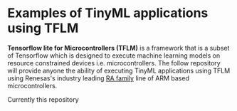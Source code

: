 # Examples of TinyML applications using TFLM

**Tensorflow lite for Microcontrollers (TFLM)** is a framework that is a subset of Tensorflow which is designed to execute machine learning models on resource constrained devices i.e. microcontrollers. 
The follow repository will provide anyone the ability of executing TinyML applications using TFLM using Renesas's industry leading [RA family](https://www.renesas.com/us/en/products/microcontrollers-microprocessors/ra-cortex-m-mcus) line of ARM based microcontrollers.

Currently this repository
